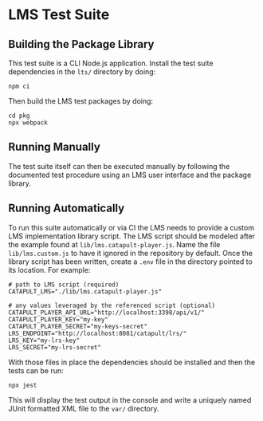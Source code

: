# LMS Test Suite

## Building the Package Library

This test suite is a CLI Node.js application. Install the test suite dependencies in the `lts/` directory by doing:

    npm ci

Then build the LMS test packages by doing:

    cd pkg
    npx webpack

## Running Manually

The test suite itself can then be executed manually by following the documented test procedure using an LMS user interface and the package library.

## Running Automatically

To run this suite automatically or via CI the LMS needs to provide a custom LMS implementation library script. The LMS script should be modeled after the example found at `lib/lms.catapult-player.js`. Name the file `lib/lms.custom.js` to have it ignored in the repository by default. Once the library script has been written, create a `.env` file in the directory pointed to its location. For example:

    # path to LMS script (required)
    CATAPULT_LMS="./lib/lms.catapult-player.js"

    # any values leveraged by the referenced script (optional)
    CATAPULT_PLAYER_API_URL="http://localhost:3398/api/v1/"
    CATAPULT_PLAYER_KEY="my-key"
    CATAPULT_PLAYER_SECRET="my-keys-secret"
    LRS_ENDPOINT="http://localhost:8081/catapult/lrs/"
    LRS_KEY="my-lrs-key"
    LRS_SECRET="my-lrs-secret"

With those files in place the dependencies should be installed and then the tests can be run:

    npx jest

This will display the test output in the console and write a uniquely named JUnit formatted XML file to the `var/` directory.
